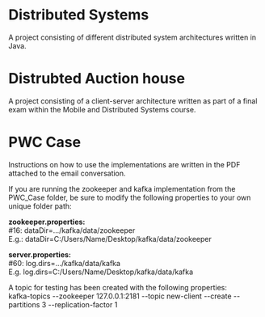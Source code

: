 # Distributed Systems
A project consisting of different distributed system architectures written in Java.

# Distrubted Auction house
A project consisting of a client-server architecture written as part of a final exam within the Mobile and Distributed Systems course.

# PWC Case
Instructions on how to use the implementations are written in the PDF attached to the email conversation. 

If you are running the zookeeper and kafka implementation from the PWC_Case folder, be sure to modify the following properties to your own unique folder path:

**zookeeper.properties:**  
#16: dataDir=.../kafka/data/zookeeper\
E.g.: dataDir=C:/Users/Name/Desktop/kafka/data/zookeeper

**server.properties:**  
#60: log.dirs=.../kafka/data/kafka\
E.g. log.dirs=C:/Users/Name/Desktop/kafka/data/kafka

A topic for testing has been created with the following properties:\
kafka-topics --zookeeper 127.0.0.1:2181 --topic new-client --create --partitions 3 --replication-factor 1

